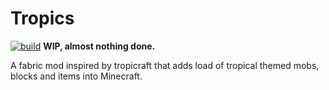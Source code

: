 # Tropics
[![build](https://github.com/idwtd/tropics/actions/workflows/build.yml/badge.svg)](https://github.com/idwtd/tropics/actions/workflows/build.yml)
**WIP, almost nothing done.**

A fabric mod inspired by tropicraft that adds load of tropical themed mobs, blocks and items into Minecraft.

